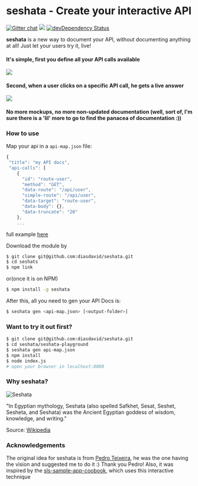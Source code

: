 **seshata** - Create your interactive API
============
[![Gitter chat](https://badges.gitter.im/diasdavid/seshata.png)](https://gitter.im/diasdavid/seshata)
[![](https://david-dm.org/diasdavid/seshata.png)](https://david-dm.org/diasdavid/seshata)
[![devDependency Status](https://david-dm.org/diasdavid/seshata/dev-status.png)](https://david-dm.org/diasdavid/seshata#info=devDependencies)

**seshata** is a new way to document your API, without documenting anything at all! Just let your users try it, live! 


#### It's simple, first you define all your API calls available

![](https://i.cloudup.com/36dV5tgoeP-3000x3000.png)

#### Second, when a user clicks on a specific API call, he gets a live answer

![](https://i.cloudup.com/eABDXnuXf0-3000x3000.png)

#### No more mockups, no more non-updated documentation (well, sort of, I'm sure there is a 'lil' more to go to find the panacea of documentation :))


### How to use

Map your api in a `api-map.json` file:

```javascript
{
 "title": "my API docs",
 "api-calls": [
    {
      "id": "route-user",
      "method": "GET",
      "data-route": "/api/user",
      "simple-route": "/api/user",
      "data-target": "route-user",
      "data-body": {},
      "data-truncate": "20"
    },
    ...
```
full example [here](https://github.com/diasdavid/seshata/blob/master/seshata-playground/api-map.json)

Download the module by

```bash
$ git clone git@github.com:diasdavid/seshata.git
$ cd seshats
$ npm link
```

or(once it is on NPM)
```bash
$ npm install -g seshata
```

After this, all you need to gen your API Docs is:
```bash
$ seshata gen <api-map.json> [<output-folder>]
```

### Want to try it out first?

```bash
$ git clone git@github.com:diasdavid/seshata.git
$ cd seshata/seshata-playground
$ seshata gen api-map.json
$ npm install
$ node index.js
# open your browser in localhost:8080
```

### Why **seshata**?

![Seshata](http://upload.wikimedia.org/wikipedia/commons/thumb/7/71/Seshat.svg/200px-Seshat.svg.png)

"In Egyptian mythology, Seshata (also spelled Safkhet, Sesat, Seshet, Sesheta, and Seshata) was the Ancient Egyptian goddess of wisdom, knowledge, and writing."

Source: [Wikipedia](http://en.wikipedia.org/wiki/Seshat)

### Acknowledgements

The original idea for seshata is from [Pedro Teixeira](https://github.com/pgte), he was the one having the vision and suggested me to do it :) Thank you Pedro! Also, it was inspired by the [sls-sample-app-coobook](https://github.com/strongloop/sls-sample-app-cookbook), which uses this interactive technique 
